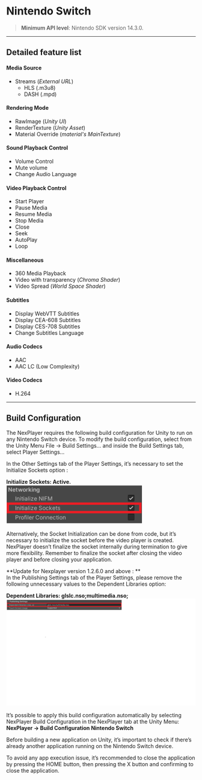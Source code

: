 # Nintendo Switch

> **Minimum API level**: Nintendo SDK version 14.3.0.

---
## Detailed feature list

#### Media Source
- Streams (*External URL*)
	- HLS (.m3u8)
	- DASH (.mpd)		

#### Rendering Mode  
- RawImage (*Unity UI*)	
- RenderTexture (*Unity Asset*)
- Material Override (*material's MainTexture*)

#### Sound Playback Control
- Volume Control
- Mute volume
- Change Audio Language

#### Video Playback Control
- Start Player
- Pause Media
- Resume Media
- Stop Media
- Close
- Seek
- AutoPlay
- Loop

#### Miscellaneous
- 360 Media Playback
- Video with transparency (*Chroma Shader*)
- Video Spread (*World Space Shader*)

#### Subtitles
- Display WebVTT Subtitles
- Display CEA-608 Subtitles
- Display CES-708 Subtitles
- Change Subtitles Language

#### Audio Codecs
- AAC
- AAC LC (Low Complexity)

#### Video Codecs
- H.264

---
## Build Configuration
The NexPlayer requires the following build configuration for Unity to run on any Nintendo Switch device. To modify the build configuration, select from the Unity Menu File → Build Settings... and inside the Build Settings tab, select Player Settings…

In the Other Settings tab of the Player Settings, it’s necessary to set the Initialize Sockets option :

**Initialize Sockets: Active.**
![](../assets/platforms/nin1.png)

Alternatively, the Socket Initialization can be done from code, but it’s necessary to initialize the socket before the video player is created. NexPlayer doesn’t finalize the socket internally during termination to give more flexibility. Remember to finalize the socket after closing the video player and before closing your application.

**Update for Nexplayer version 1.2.6.0 and above : **         
In the Publishing Settings tab of the Player Settings, please remove the following unnecessary values to the Dependent Libraries option:

**Dependent Libraries: glslc.nso;multimedia.nso;**
![](../assets/platforms/nin2.png)

It’s possible to apply this build configuration automatically by selecting NexPlayer Build Configuration in the NexPlayer tab at the Unity Menu: **NexPlayer → Build Configuration Nintendo Switch**

Before building a new application on Unity, it’s important to check if there’s already another application running on the Nintendo Switch device.

To avoid any app execution issue, it’s recommended to close the application by pressing the HOME button, then pressing the X button and confirming to close the application.


